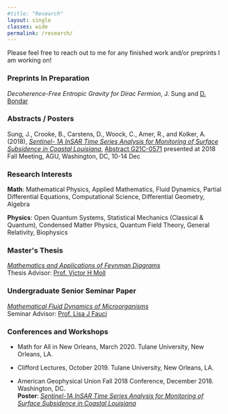 ```yaml
---
#title: "Research"
layout: single
classes: wide
permalink: /research/
---
```

Please feel free to reach out to me for any finished work and/or preprints I am working on!

### Preprints In Preparation
*Decoherence-Free Entropic Gravity for Dirac Fermion*, J. Sung and <a href = "https://bondar.tulane.edu/" target = "_blank">D. Bondar</a> 

### Abstracts / Posters
Sung, J., Crooke, B., Carstens, D., Woock, C., Amer, R., and Kolker, A. (2018), <a href = "https://drive.google.com/file/d/1zGiyFAG4s1-nueR7RD5iMx4GRUtErAW_/view?usp=sharing" target = "_blank">*Sentinel-
1A InSAR Time Series Analysis for Monitoring of Surface Subsidence in Coastal Louisiana*</a>, <a href= "https://ui.adsabs.harvard.edu/abs/2018AGUFM.G21C0571S/abstract" target = "_blank"> Abstract G21C-0571</a> presented at 2018 Fall Meeting, AGU, Washington, DC, 10-14 Dec

### Research Interests  
**Math**: Mathematical Physics, Applied Mathematics, Fluid Dynamics, Partial Differential Equations, Computational Science, Differential Geometry, Algebra

**Physics**: Open Quantum Systems, Statistical Mechanics (Classical & Quantum), Condensed Matter Physics, Quantum Field Theory, General Relativity, Biophysics

### Master's Thesis
<a href = "https://drive.google.com/file/d/17giEKA_zN3vd0mMuPoQ4_cU73xPfqqdP/view?usp=sharing" target = "_blank">*Mathematics and Applications of Feynman Diagrams*</a>  
Thesis Advisor: <a href = "http://www.math.tulane.edu/~vhm/" target = "_blank">Prof. Victor H Moll</a> 

### Undergraduate Senior Seminar Paper
<a href = "https://drive.google.com/file/d/1PSuq2oXGOinmc0T3TJ8iG_JYoeclTarl/view?usp=sharing" target = "_blank">*Mathematical Fluid Dynamics of Microorganisms*</a>  
Seminar Advisor: <a href = "http://www.math.tulane.edu/~ljf/" target = "_blank">Prof. Lisa J Fauci</a> 

### Conferences and Workshops 
* Math for All in New Orleans, March 2020. Tulane University, New Orleans, LA.  

* Clifford Lectures, October 2019. Tulane University, New Orleans, LA.  

* American Geophysical Union Fall 2018 Conference, December 2018. Washington, DC.  
**Poster**: <a href = "https://drive.google.com/file/d/1zGiyFAG4s1-nueR7RD5iMx4GRUtErAW_/view?usp=sharing" target = "_blank">*Sentinel-1A InSAR Time Series Analysis for Monitoring of Surface Subsidence in Coastal Louisiana*</a>